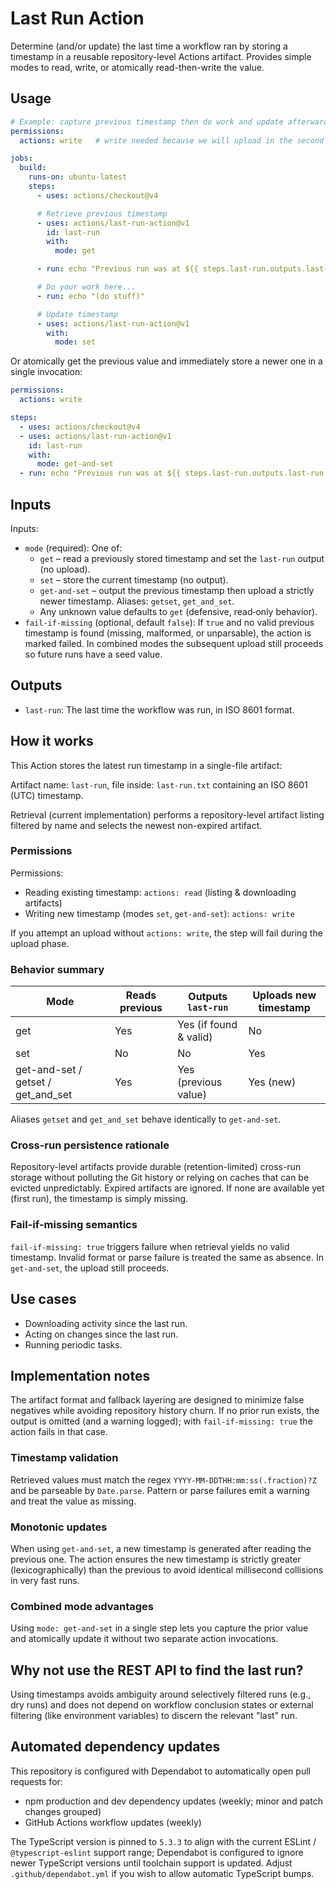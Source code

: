 # Last Run Action

Determine (and/or update) the last time a workflow ran by storing a timestamp in a reusable repository-level Actions artifact. Provides simple modes to read, write, or atomically
read-then-write the value.

## Usage

```yaml
# Example: capture previous timestamp then do work and update afterward (two steps)
permissions:
  actions: write   # write needed because we will upload in the second step

jobs:
  build:
    runs-on: ubuntu-latest
    steps:
      - uses: actions/checkout@v4

      # Retrieve previous timestamp
      - uses: actions/last-run-action@v1
        id: last-run
        with:
          mode: get

      - run: echo "Previous run was at ${{ steps.last-run.outputs.last-run }}"

      # Do your work here...
      - run: echo "(do stuff)"

      # Update timestamp
      - uses: actions/last-run-action@v1
        with:
          mode: set
```

Or atomically get the previous value and immediately store a newer one in a single invocation:

```yaml
permissions:
  actions: write

steps:
  - uses: actions/checkout@v4
  - uses: actions/last-run-action@v1
    id: last-run
    with:
      mode: get-and-set
  - run: echo "Previous run was at ${{ steps.last-run.outputs.last-run }}"
```

## Inputs

Inputs:

- `mode` (required): One of:
  - `get` – read a previously stored timestamp and set the `last-run` output (no upload).
  - `set` – store the current timestamp (no output).
  - `get-and-set` – output the previous timestamp then upload a strictly newer timestamp.
    Aliases: `getset`, `get_and_set`.
  - Any unknown value defaults to `get` (defensive, read‑only behavior).
- `fail-if-missing` (optional, default `false`): If `true` and no valid previous timestamp is
  found (missing, malformed, or unparsable), the action is marked failed. In combined
  modes the subsequent upload still proceeds so future runs have a seed value.

## Outputs

- `last-run`: The last time the workflow was run, in ISO 8601 format.

## How it works

This Action stores the latest run timestamp in a single-file artifact:

Artifact name: `last-run`, file inside: `last-run.txt` containing an ISO 8601 (UTC) timestamp.

Retrieval (current implementation) performs a repository-level artifact listing filtered by name and selects the newest non-expired artifact.

### Permissions

Permissions:

- Reading existing timestamp: `actions: read` (listing & downloading artifacts)
- Writing new timestamp (modes `set`, `get-and-set`): `actions: write`

If you attempt an upload without `actions: write`, the step will fail during the upload phase.

### Behavior summary

| Mode                               | Reads previous | Outputs `last-run`       | Uploads new timestamp |
| ---------------------------------- | -------------- | ------------------------ | --------------------- |
| get                                | Yes            | Yes (if found & valid)   | No                    |
| set                                | No             | No                       | Yes                   |
| get-and-set / getset / get_and_set | Yes            | Yes (previous value)     | Yes (new)             |

Aliases `getset` and `get_and_set` behave identically to `get-and-set`.

### Cross-run persistence rationale

Repository-level artifacts provide durable (retention-limited) cross-run storage without polluting
the Git history or relying on caches that can be evicted unpredictably. Expired artifacts are
ignored. If none are available yet (first run), the timestamp is simply missing.

### Fail-if-missing semantics

`fail-if-missing: true` triggers failure when retrieval yields no valid timestamp. Invalid format
or parse failure is treated the same as absence. In `get-and-set`, the upload still proceeds.

## Use cases

- Downloading activity since the last run.
- Acting on changes since the last run.
- Running periodic tasks.

## Implementation notes

The artifact format and fallback layering are designed to minimize false negatives while avoiding repository history churn. If no prior run exists, the output is omitted (and a warning logged); with `fail-if-missing: true` the action fails in that case.

### Timestamp validation

Retrieved values must match the regex `YYYY-MM-DDTHH:mm:ss(.fraction)?Z` and be parseable by `Date.parse`. Pattern or parse failures emit a warning and treat the value as missing.

### Monotonic updates

When using `get-and-set`, a new timestamp is generated after reading the previous one. The action ensures the new timestamp is strictly greater (lexicographically) than the previous to avoid identical millisecond collisions in very fast runs.

### Combined mode advantages

Using `mode: get-and-set` in a single step lets you capture the prior value and atomically update it without two separate action invocations.

## Why not use the REST API to find the last run?

Using timestamps avoids ambiguity around selectively filtered runs (e.g., dry runs) and does not
depend on workflow conclusion states or external filtering (like environment variables) to discern
the relevant "last" run.

## Automated dependency updates

This repository is configured with Dependabot to automatically open pull requests for:

- npm production and dev dependency updates (weekly; minor and patch changes grouped)
- GitHub Actions workflow updates (weekly)

The TypeScript version is pinned to `5.3.3` to align with the current ESLint / `@typescript-eslint` support range; Dependabot is configured to ignore newer TypeScript versions until toolchain support is updated. Adjust `.github/dependabot.yml` if you wish to allow automatic TypeScript bumps.
